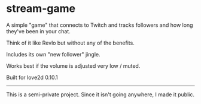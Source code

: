 stream-game
==================

A simple "game" that connects to Twitch and tracks
followers and how long they've been in your chat.

Think of it like Revlo but without any of the benefits.

Includes its own "new follower" jingle.

Works best if the volume is adjusted very low / muted.


Built for love2d 0.10.1


----

This is a semi-private project.
Since it isn't going anywhere, I made it public.

